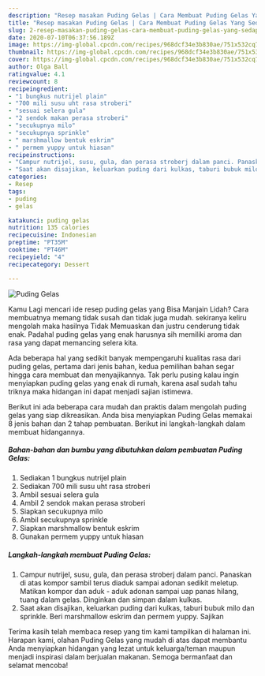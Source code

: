 ```yaml
---
description: "Resep masakan Puding Gelas | Cara Membuat Puding Gelas Yang Sedap"
title: "Resep masakan Puding Gelas | Cara Membuat Puding Gelas Yang Sedap"
slug: 2-resep-masakan-puding-gelas-cara-membuat-puding-gelas-yang-sedap
date: 2020-07-10T06:37:56.189Z
image: https://img-global.cpcdn.com/recipes/968dcf34e3b830ae/751x532cq70/puding-gelas-foto-resep-utama.jpg
thumbnail: https://img-global.cpcdn.com/recipes/968dcf34e3b830ae/751x532cq70/puding-gelas-foto-resep-utama.jpg
cover: https://img-global.cpcdn.com/recipes/968dcf34e3b830ae/751x532cq70/puding-gelas-foto-resep-utama.jpg
author: Olga Ball
ratingvalue: 4.1
reviewcount: 8
recipeingredient:
- "1 bungkus nutrijel plain"
- "700 mili susu uht rasa stroberi"
- "sesuai selera gula"
- "2 sendok makan perasa stroberi"
- "secukupnya milo"
- "secukupnya sprinkle"
- " marshmallow bentuk eskrim"
- " permem yuppy untuk hiasan"
recipeinstructions:
- "Campur nutrijel, susu, gula, dan perasa stroberj dalam panci. Panaskan di atas kompor sambil terus diaduk sampai adonan sedikit meletup. Matikan kompor dan aduk - aduk adonan sampai uap panas hilang, tuang dalam gelas. Dinginkan dan simpan dalam kulkas."
- "Saat akan disajikan, keluarkan puding dari kulkas, taburi bubuk milo dan sprinkle. Beri marshmallow eskrim dan permem yuppy. Sajikan"
categories:
- Resep
tags:
- puding
- gelas

katakunci: puding gelas 
nutrition: 135 calories
recipecuisine: Indonesian
preptime: "PT35M"
cooktime: "PT46M"
recipeyield: "4"
recipecategory: Dessert

---
```



![Puding Gelas](https://img-global.cpcdn.com/recipes/968dcf34e3b830ae/751x532cq70/puding-gelas-foto-resep-utama.jpg)

Kamu Lagi mencari ide resep puding gelas yang Bisa Manjain Lidah? Cara membuatnya memang tidak susah dan tidak juga mudah. sekiranya keliru mengolah maka hasilnya Tidak Memuaskan dan justru cenderung tidak enak. Padahal puding gelas yang enak harusnya sih memiliki aroma dan rasa yang dapat memancing selera kita.



Ada beberapa hal yang sedikit banyak mempengaruhi kualitas rasa dari puding gelas, pertama dari jenis bahan, kedua pemilihan bahan segar hingga cara membuat dan menyajikannya. Tak perlu pusing kalau ingin menyiapkan puding gelas yang enak di rumah, karena asal sudah tahu triknya maka hidangan ini dapat menjadi sajian istimewa.


Berikut ini ada beberapa cara mudah dan praktis dalam mengolah puding gelas yang siap dikreasikan. Anda bisa menyiapkan Puding Gelas memakai 8 jenis bahan dan 2 tahap pembuatan. Berikut ini langkah-langkah dalam membuat hidangannya.

<!--inarticleads1-->

##### Bahan-bahan dan bumbu yang dibutuhkan dalam pembuatan Puding Gelas:

1. Sediakan 1 bungkus nutrijel plain
1. Sediakan 700 mili susu uht rasa stroberi
1. Ambil sesuai selera gula
1. Ambil 2 sendok makan perasa stroberi
1. Siapkan secukupnya milo
1. Ambil secukupnya sprinkle
1. Siapkan  marshmallow bentuk eskrim
1. Gunakan  permem yuppy untuk hiasan




<!--inarticleads2-->

##### Langkah-langkah membuat Puding Gelas:

1. Campur nutrijel, susu, gula, dan perasa stroberj dalam panci. Panaskan di atas kompor sambil terus diaduk sampai adonan sedikit meletup. Matikan kompor dan aduk - aduk adonan sampai uap panas hilang, tuang dalam gelas. Dinginkan dan simpan dalam kulkas.
1. Saat akan disajikan, keluarkan puding dari kulkas, taburi bubuk milo dan sprinkle. Beri marshmallow eskrim dan permem yuppy. Sajikan




Terima kasih telah membaca resep yang tim kami tampilkan di halaman ini. Harapan kami, olahan Puding Gelas yang mudah di atas dapat membantu Anda menyiapkan hidangan yang lezat untuk keluarga/teman maupun menjadi inspirasi dalam berjualan makanan. Semoga bermanfaat dan selamat mencoba!
